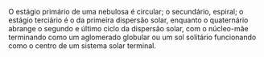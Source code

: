 ﻿O estágio primário de uma nebulosa é circular; o secundário, espiral; o estágio terciário é o da primeira dispersão solar, enquanto o quaternário abrange o segundo e último ciclo da dispersão solar, com o núcleo-mãe terminando como um aglomerado globular ou um sol solitário funcionando como o centro de um sistema solar terminal.